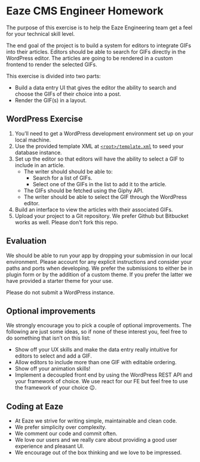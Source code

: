 # Eaze CMS Engineer Homework
The purpose of this exercise is to help the Eaze Engineering team get a feel for your technical skill level.

The end goal of the project is to build a system for editors to integrate GIFs into their articles. Editors should be able to search for GIFs directly in the WordPress editor. The articles are going to be rendered in a custom frontend to render the selected GIFs.

This exercise is divided into two parts:
- Build a data entry UI that gives the editor the ability to search and choose the GIFs of their choice into a post.
- Render the GIF(s) in a layout.

## WordPress Exercise
1. You’ll need to get a WordPress development environment set up on your local machine.
2. Use the provided template XML at [`<root>/template.xml`](template.xml) to seed your database instance.
3. Set up the editor so that editors will have the ability to select a GIF to include in an article.
    - The writer should should be able to:
        - Search for a list of GIFs.
        - Select one of the GIFs in the list to add it to the article.
    - The GIFs should be fetched using the Giphy API.
    - The writer should be able to select the GIF through the WordPress editor.
4. Build an interface to view the articles with their associated GIFs.
5. Upload your project to a Git repository. We prefer Github but Bitbucket works as well. Please don't fork this repo.

## Evaluation
We should be able to run your app by dropping your submission in our local environment. Please account for any explicit instructions and consider your paths and ports when developing. We prefer the submissions to either be in plugin form or by the addition of a custom theme. If you prefer the latter we have provided a starter theme for your use.

Please do not submit a WordPress instance.

## Optional improvements
We strongly encourage you to pick a couple of optional improvements. The following are just some ideas, so if none of these interest you, feel free to do something that isn’t on this list:
  - Show off your UX skills and make the data entry really intuitive for editors to select and add a GIF.
  - Allow editors to include more than one GIF with editable ordering.
  - Show off your animation skills!
  - Implement a decoupled front end by using the WordPress REST API and your framework of choice. We use react for our FE but feel free to use the framework of your choice 😉.

## Coding at Eaze
- At Eaze we strive for writing simple, maintainable and clean code.
- We prefer simplicity over complexity.
- We comment our code and commit often.
- We love our users and we really care about providing a good user experience and pleasant UI.
- We encourage out of the box thinking and we love to be impressed.

